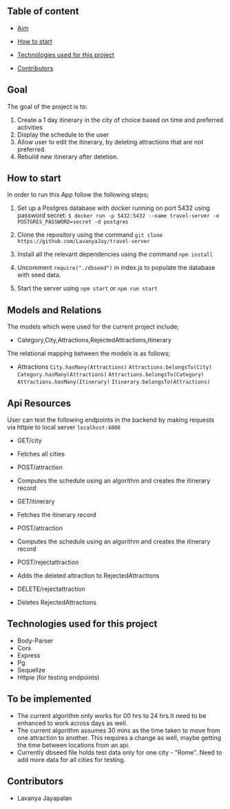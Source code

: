 ## Table of content

- [Aim](#Goal)

- [How to start](#How-to-start)
- [Technologies used for this project](#Technologies-used-for-this-project)
- [Contributors](#Contributors)

## Goal

The goal of the project is to:

1. Create a 1 day itinerary in the city of choice based on time and preferred activities
2. Display the schedule to the user
3. Allow user to edit the itinerary, by deleting attractions that are not preferred.
4. Rebuild new itinerary after deletion.

## How to start

In order to run this App follow the following steps;

1. Set up a Postgres database with docker running on port 5432 using password secret:
   `$ docker run -p 5432:5432 --name travel-server -e POSTGRES_PASSWORD=secret -d postgres`

2. Clone the repository using the command `git clone https://github.com/LavanyaJay/travel-server`

3. Install all the relevant dependencies using the command `npm install`

4. Uncomment `require("./dbseed")` in index.js to populate the database with seed data.

5. Start the server using `npm start` or `npm run start`

## Models and Relations

The models which were used for the current project include;

- Category,City,Attractions,RejectedAttractions,Itinerary

The relational mapping between the models is as follows;

- Attractions
  `City.hasMany(Attractions)`
  `Attractions.belongsTo(City)`
  `Category.hasMany(Attractions)`
  `Attractions.belongsTo(Category)`
  `Attractions.hasMany(Itinerary)`
  `Itinerary.belongsTo(Attractions)`

## Api Resources

User can test the following endpoints in the backend by making requests via httpie to local server `localhost:4000`

- GET/city

* Fetches all cities

- POST/attraction

* Computes the schedule using an algorithm and creates the itinerary record

- GET/itinerary

* Fetches the itinerary record

- POST/attraction

* Computes the schedule using an algorithm and creates the itinerary record

- POST/rejectattraction

* Adds the deleted attraction to RejectedAttractions

- DELETE/rejectattraction

* Deletes RejectedAttractions

## Technologies used for this project

- Body-Parser
- Cors
- Express
- Pg
- Sequelize
- Httpie (for testing endpoints)

## To be implemented

- The current algorithm only works for 00 hrs to 24 hrs.It need to be enhanced to work across days as well.
- The current algorithm assumes 30 mins as the time taken to move from one attraction to another. This requires a change as well, maybe getting the time between locations from an api.
- Currently dbseed file holds test data only for one city - "Rome". Need to add more data for all cities for testing.

## Contributors

- Lavanya Jayapalan
